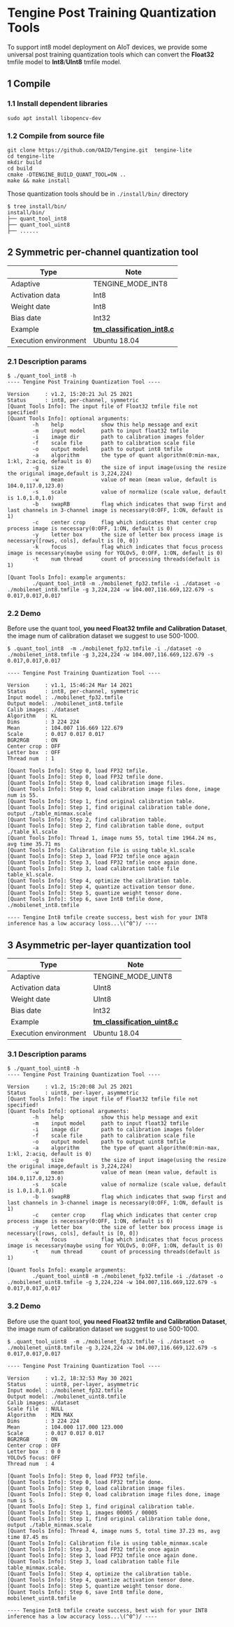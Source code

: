 # Tengine Post Training Quantization Tools

To support int8 model deployment on AIoT devices, we provide some universal post training quantization tools which can convert the **Float32** tmfile model to **Int8**/**UInt8** tmfile model.

## 1 Compile

### 1.1 Install dependent libraries

```
sudo apt install libopencv-dev
```

### 1.2 Compile from source file

```
git clone https://github.com/OAID/Tengine.git  tengine-lite
cd tengine-lite
mkdir build 
cd build
cmake -DTENGINE_BUILD_QUANT_TOOL=ON ..
make && make install
```

Those quantization tools should be in `./install/bin/` directory

```
$ tree install/bin/
install/bin/
├── quant_tool_int8
├── quant_tool_uint8
├── ......
```

## 2 Symmetric per-channel quantization tool

| Type                  | Note                                                         |
| --------------------- | ------------------------------------------------------------ |
| Adaptive              | TENGINE_MODE_INT8                                            |
| Activation data       | Int8                                                         |
| Weight date           | Int8                                                         |
| Bias date             | Int32                                                        |
| Example               | [**tm_classification_int8.c**](https://github.com/OAID/Tengine/blob/tengine-lite/examples/tm_classification_int8.c) |
| Execution environment | Ubuntu 18.04                                                 |

### 2.1 Description params

```
$ ./quant_tool_int8 -h
---- Tengine Post Training Quantization Tool ----

Version     : v1.2, 15:20:21 Jul 25 2021
Status      : int8, per-channel, symmetric
[Quant Tools Info]: The input file of Float32 tmfile file not specified!
[Quant Tools Info]: optional arguments:
        -h    help            show this help message and exit
        -m    input model     path to input float32 tmfile
        -i    image dir       path to calibration images folder
        -f    scale file      path to calibration scale file
        -o    output model    path to output int8 tmfile
        -a    algorithm       the type of quant algorithm(0:min-max, 1:kl, 2:aciq, default is 0)
        -g    size            the size of input image(using the resize the original image,default is 3,224,224)
        -w    mean            value of mean (mean value, default is 104.0,117.0,123.0)
        -s    scale           value of normalize (scale value, default is 1.0,1.0,1.0)
        -b    swapRB          flag which indicates that swap first and last channels in 3-channel image is necessary(0:OFF, 1:ON, default is 1)
        -c    center crop     flag which indicates that center crop process image is necessary(0:OFF, 1:ON, default is 0)
        -y    letter box      the size of letter box process image is necessary([rows, cols], default is [0, 0])
        -k    focus           flag which indicates that focus process image is necessary(maybe using for YOLOv5, 0:OFF, 1:ON, default is 0)
        -t    num thread      count of processing threads(default is 1)

[Quant Tools Info]: example arguments:
        ./quant_tool_int8 -m ./mobilenet_fp32.tmfile -i ./dataset -o ./mobilenet_int8.tmfile -g 3,224,224 -w 104.007,116.669,122.679 -s 0.017,0.017,0.017
```

### 2.2 Demo

Before use the quant tool, **you need Float32 tmfile and Calibration Dataset**, the image num of calibration dataset we suggest to use 500-1000.

```
$ .quant_tool_int8  -m ./mobilenet_fp32.tmfile -i ./dataset -o ./mobilenet_int8.tmfile -g 3,224,224 -w 104.007,116.669,122.679 -s 0.017,0.017,0.017

---- Tengine Post Training Quantization Tool ----

Version     : v1.1, 15:46:24 Mar 14 2021
Status      : int8, per-channel, symmetric
Input model : ./mobilenet_fp32.tmfile
Output model: ./mobilenet_int8.tmfile
Calib images: ./dataset
Algorithm   : KL
Dims        : 3 224 224
Mean        : 104.007 116.669 122.679
Scale       : 0.017 0.017 0.017
BGR2RGB     : ON
Center crop : OFF
Letter box  : OFF
Thread num  : 1

[Quant Tools Info]: Step 0, load FP32 tmfile.
[Quant Tools Info]: Step 0, load FP32 tmfile done.
[Quant Tools Info]: Step 0, load calibration image files.
[Quant Tools Info]: Step 0, load calibration image files done, image num is 55.
[Quant Tools Info]: Step 1, find original calibration table.
[Quant Tools Info]: Step 1, find original calibration table done, output ./table_minmax.scale
[Quant Tools Info]: Step 2, find calibration table.
[Quant Tools Info]: Step 2, find calibration table done, output ./table_kl.scale
[Quant Tools Info]: Thread 1, image nums 55, total time 1964.24 ms, avg time 35.71 ms
[Quant Tools Info]: Calibration file is using table_kl.scale
[Quant Tools Info]: Step 3, load FP32 tmfile once again
[Quant Tools Info]: Step 3, load FP32 tmfile once again done.
[Quant Tools Info]: Step 3, load calibration table file table_kl.scale.
[Quant Tools Info]: Step 4, optimize the calibration table.
[Quant Tools Info]: Step 4, quantize activation tensor done.
[Quant Tools Info]: Step 5, quantize weight tensor done.
[Quant Tools Info]: Step 6, save Int8 tmfile done, ./mobilenet_int8.tmfile

---- Tengine Int8 tmfile create success, best wish for your INT8 inference has a low accuracy loss...\(^0^)/ ----
```

## 3 Asymmetric per-layer quantization tool

| Type                  | Note                                                         |
| --------------------- | ------------------------------------------------------------ |
| Adaptive              | TENGINE_MODE_UINT8                                           |
| Activation data       | UInt8                                                        |
| Weight date           | UInt8                                                        |
| Bias date             | Int32                                                        |
| Example               | [**tm_classification_uint8.c**](https://github.com/OAID/Tengine/blob/tengine-lite/examples/tm_classification_uint8.c) |
| Execution environment | Ubuntu 18.04                                                 |

### 3.1 Description params

```
$ ./quant_tool_uint8 -h
---- Tengine Post Training Quantization Tool ----

Version     : v1.2, 15:20:08 Jul 25 2021
Status      : uint8, per-layer, asymmetric
[Quant Tools Info]: The input file of Float32 tmfile file not specified!
[Quant Tools Info]: optional arguments:
        -h    help            show this help message and exit
        -m    input model     path to input float32 tmfile
        -i    image dir       path to calibration images folder
        -f    scale file      path to calibration scale file
        -o    output model    path to output uint8 tmfile
        -a    algorithm       the type of quant algorithm(0:min-max, 1:kl, 2:aciq, default is 0)
        -g    size            the size of input image(using the resize the original image,default is 3,224,224)
        -w    mean            value of mean (mean value, default is 104.0,117.0,123.0)
        -s    scale           value of normalize (scale value, default is 1.0,1.0,1.0)
        -b    swapRB          flag which indicates that swap first and last channels in 3-channel image is necessary(0:OFF, 1:ON, default is 1)
        -c    center crop     flag which indicates that center crop process image is necessary(0:OFF, 1:ON, default is 0)
        -y    letter box      the size of letter box process image is necessary([rows, cols], default is [0, 0])
        -k    focus           flag which indicates that focus process image is necessary(maybe using for YOLOv5, 0:OFF, 1:ON, default is 0)
        -t    num thread      count of processing threads(default is 1)

[Quant Tools Info]: example arguments:
        ./quant_tool_uint8 -m ./mobilenet_fp32.tmfile -i ./dataset -o ./mobilenet_uint8.tmfile -g 3,224,224 -w 104.007,116.669,122.679 -s 0.017,0.017,0.017
```

### 3.2 Demo

Before use the quant tool, **you need Float32 tmfile and Calibration Dataset**, the image num of calibration dataset we suggest to use 500-1000.

```
$ .quant_tool_uint8  -m ./mobilenet_fp32.tmfile -i ./dataset -o ./mobilenet_uint8.tmfile -g 3,224,224 -w 104.007,116.669,122.679 -s 0.017,0.017,0.017

---- Tengine Post Training Quantization Tool ----

Version     : v1.2, 18:32:53 May 30 2021
Status      : uint8, per-layer, asymmetric
Input model : ./mobilenet_fp32.tmfile
Output model: ./mobilenet_uint8.tmfile
Calib images: ./dataset
Scale file  : NULL
Algorithm   : MIN MAX
Dims        : 3 224 224
Mean        : 104.000 117.000 123.000
Scale       : 0.017 0.017 0.017
BGR2RGB     : ON
Center crop : OFF
Letter box  : 0 0
YOLOv5 focus: OFF
Thread num  : 4

[Quant Tools Info]: Step 0, load FP32 tmfile.
[Quant Tools Info]: Step 0, load FP32 tmfile done.
[Quant Tools Info]: Step 0, load calibration image files.
[Quant Tools Info]: Step 0, load calibration image files done, image num is 5.
[Quant Tools Info]: Step 1, find original calibration table.
[Quant Tools Info]: Step 1, images 00005 / 00005
[Quant Tools Info]: Step 1, find original calibration table done, output ./table_minmax.scale
[Quant Tools Info]: Thread 4, image nums 5, total time 37.23 ms, avg time 87.45 ms
[Quant Tools Info]: Calibration file is using table_minmax.scale
[Quant Tools Info]: Step 3, load FP32 tmfile once again
[Quant Tools Info]: Step 3, load FP32 tmfile once again done.
[Quant Tools Info]: Step 3, load calibration table file table_minmax.scale.
[Quant Tools Info]: Step 4, optimize the calibration table.
[Quant Tools Info]: Step 4, quantize activation tensor done.
[Quant Tools Info]: Step 5, quantize weight tensor done.
[Quant Tools Info]: Step 6, save Int8 tmfile done, mobilenet_uint8.tmfile

---- Tengine Int8 tmfile create success, best wish for your INT8 inference has a low accuracy loss...\(^0^)/ ----
```
